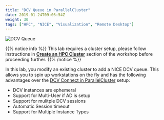 ```yaml
---
title: "DCV Queue in ParallelCluster"
date: 2019-01-24T09:05:54Z
weight: 30
tags: ["HPC", "NICE", "Visualization", "Remote Desktop"]
---
```


![DCV Queue](/images/nice-dcv/dcv-queue.png)

{{% notice info %}}
This lab requires a cluster setup, please follow instructions in [**Create an HPC Cluster**](/03-hpc-aws-parallelcluster-workshop.html) section of the workshop before proceeding further.
{{% /notice %}}


In this lab, you modify an existing cluster to add a NICE DCV queue. This allows you to spin up workstations on the fly and has the following advantages over the [DCV Connect in ParallelCluster](/06-nice-dcv/pcluster.html) setup:

* DCV instances are ephemeral
* Support for Multi-User if AD is setup 
* Support for mulitple DCV sessions
* Automatic Session timeout
* Support for Multiple Instance Types